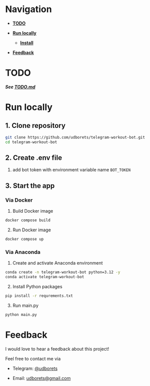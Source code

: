 # Navigation

- **[TODO](#todo)** 

- **[Run locally](#run-locally)**

  - **[Install](#install)**

- **[Feedback](#feedback)**

# TODO

***See [TODO.md](./TODO.md)***

# Run locally

## 1. Clone repository

```bash
git clone https://github.com/udborets/telegram-workout-bot.git
cd telegram-workout-bot
```

## 2. Create .env file

1. add bot token with environment variable name ```BOT_TOKEN```

## 3. Start the app

### Via Docker

1. Build Docker image

```bash
docker compose build
```

2. Run Docker image

```bash
docker compose up
```

### Via Anaconda

1. Create and activate Anaconda environment

```bash
conda create -n telegram-workout-bot python=3.12 -y
conda activate telegram-workout-bot
```

2. Install Python packages

```bash
pip install -r requrements.txt
```

3. Run main.py

```python
python main.py
```

# Feedback

I would love to hear a feedback about this project!

Feel free to contact me via

- Telegram: [@udborets](https://t.me/udborets)

- Email: [udborets@gmail.com](mailto:udborets@gmail.com)